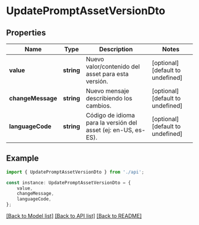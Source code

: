 # UpdatePromptAssetVersionDto


## Properties

Name | Type | Description | Notes
------------ | ------------- | ------------- | -------------
**value** | **string** | Nuevo valor/contenido del asset para esta versión. | [optional] [default to undefined]
**changeMessage** | **string** | Nuevo mensaje describiendo los cambios. | [optional] [default to undefined]
**languageCode** | **string** | Código de idioma para la versión del asset (ej: en-US, es-ES). | [optional] [default to undefined]

## Example

```typescript
import { UpdatePromptAssetVersionDto } from './api';

const instance: UpdatePromptAssetVersionDto = {
    value,
    changeMessage,
    languageCode,
};
```

[[Back to Model list]](../README.md#documentation-for-models) [[Back to API list]](../README.md#documentation-for-api-endpoints) [[Back to README]](../README.md)
